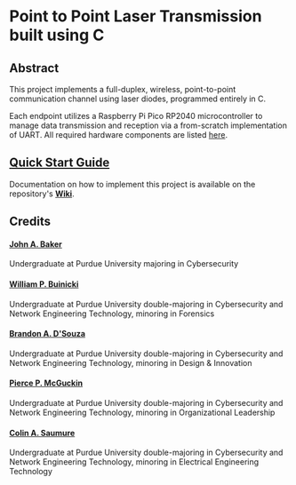 # Point to Point Laser Transmission built using C
## Abstract
This project implements a full-duplex, wireless, point-to-point communication channel using laser diodes, programmed entirely in C.

Each endpoint utilizes a Raspberry Pi Pico RP2040 microcontroller to manage data transmission and reception via a from-scratch implementation of UART. All required hardware components are listed [here](https://github.com/CyberSamurai0/P2P-Transmitter/wiki/Hardware-Setup).

## [Quick Start Guide](https://github.com/CyberSamurai0/P2P-Transmitter/wiki)
Documentation on how to implement this project is available on the repository's **[Wiki](https://github.com/CyberSamurai0/P2P-Transmitter/wiki)**.

## Credits
#### [John A. Baker](https://github.com/johnb4k3r)
Undergraduate at Purdue University majoring in Cybersecurity
#### [William P. Buinicki](https://github.com/wbuinick)
Undergraduate at Purdue University double-majoring in Cybersecurity and Network Engineering Technology, minoring in Forensics
#### [Brandon A. D'Souza](https://github.com/BrandonDSouza)
Undergraduate at Purdue University double-majoring in Cybersecurity and Network Engineering Technology, minoring in Design & Innovation
#### [Pierce P. McGuckin](https://github.com/PierceMcGuckin)
Undergraduate at Purdue University double-majoring in Cybersecurity and Network Engineering Technology, minoring in Organizational Leadership
#### [Colin A. Saumure](https://github.com/CyberSamurai0)
Undergraduate at Purdue University double-majoring in Cybersecurity and Network Engineering Technology, minoring in Electrical Engineering Technology
